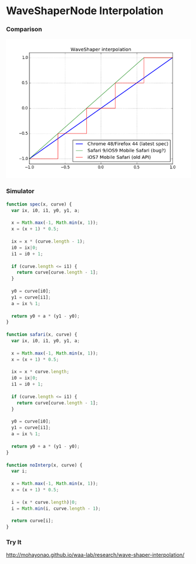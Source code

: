 # WaveShaperNode Interpolation

### Comparison

![](img/comparison.png)

### Simulator

```js
function spec(x, curve) {
  var ix, i0, i1, y0, y1, a;

  x = Math.max(-1, Math.min(x, 1));
  x = (x + 1) * 0.5;

  ix = x * (curve.length - 1);
  i0 = ix|0;
  i1 = i0 + 1;

  if (curve.length <= i1) {
    return curve[curve.length - 1];
  }

  y0 = curve[i0];
  y1 = curve[i1];
  a = ix % 1;

  return y0 + a * (y1 - y0);
}

function safari(x, curve) {
  var ix, i0, i1, y0, y1, a;

  x = Math.max(-1, Math.min(x, 1));
  x = (x + 1) * 0.5;

  ix = x * curve.length;
  i0 = ix|0;
  i1 = i0 + 1;

  if (curve.length <= i1) {
    return curve[curve.length - 1];
  }

  y0 = curve[i0];
  y1 = curve[i1];
  a = ix % 1;

  return y0 + a * (y1 - y0);
}

function noInterp(x, curve) {
  var i;

  x = Math.max(-1, Math.min(x, 1));
  x = (x + 1) * 0.5;

  i = (x * curve.length)|0;
  i = Math.min(i, curve.length - 1);

  return curve[i];
}
```

### Try It
http://mohayonao.github.io/waa-lab/research/wave-shaper-interpolation/
